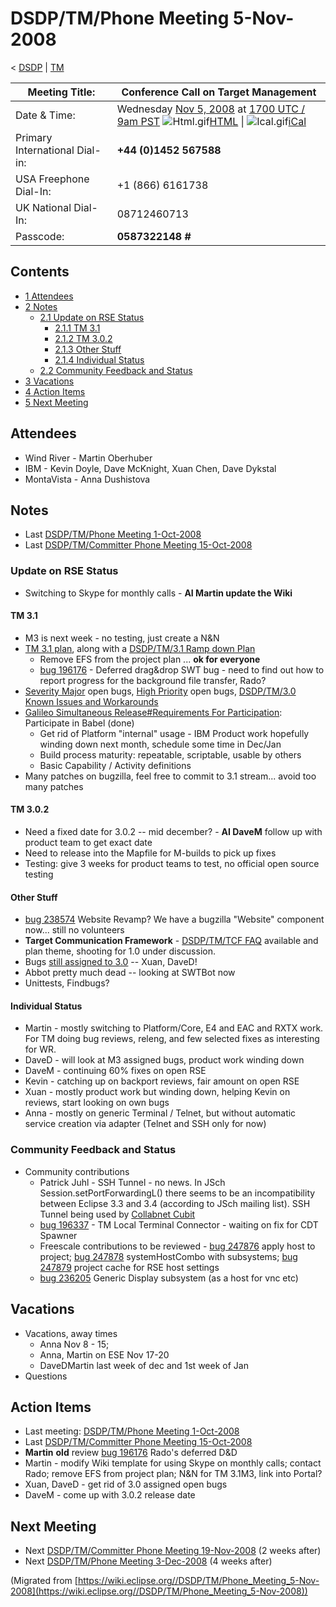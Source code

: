 

DSDP/TM/Phone Meeting 5-Nov-2008
================================

< [DSDP](./DSDP "DSDP")‎ | [TM](./DSDP/TM "DSDP/TM")

| Meeting Title: | **Conference Call on Target Management** |
| --- | --- |
| Date & Time: | Wednesday [Nov 5, 2008](./index.php?title=Nov_5,_2008&action=edit&redlink=1 "Nov 5, 2008 (page does not exist)") at [1700 UTC / 9am PST](http://www.timeanddate.com/worldclock/fixedtime.html?month=11&day=5&year=2008&hour=17&min=00&sec=0&p1=0)   ![Html.gif](https://raw.githubusercontent.com/wiki/eclipse-datatools/.github/images/Html.gif)[HTML](http://www.google.com/calendar/embed?src=vn70im36r00qeusu8nme50cils@group.calendar.google.com&ctz=Canada/Toronto) \| ![Ical.gif](https://raw.githubusercontent.com/wiki/eclipse-datatools/.github/images/Ical.gif)[iCal](http://www.google.com/calendar/ical/vn70im36r00qeusu8nme50cils@group.calendar.google.com/public/basic.ics) |
| Primary International Dial-in: | **+44 (0)1452 567588** |
| USA Freephone Dial-In: | +1 (866) 6161738 |
| UK National Dial-In: | 08712460713 |
| Passcode: | **0587322148 #** |

Contents
--------

*   [1 Attendees](#Attendees)
*   [2 Notes](#Notes)
    *   [2.1 Update on RSE Status](#Update-on-RSE-Status)
        *   [2.1.1 TM 3.1](#TM-3.1)
        *   [2.1.2 TM 3.0.2](#TM-3.0.2)
        *   [2.1.3 Other Stuff](#Other-Stuff)
        *   [2.1.4 Individual Status](#Individual-Status)
    *   [2.2 Community Feedback and Status](#Community-Feedback-and-Status)
*   [3 Vacations](#Vacations)
*   [4 Action Items](#Action-Items)
*   [5 Next Meeting](#Next-Meeting)

Attendees
---------

*   Wind River - Martin Oberhuber
*   IBM - Kevin Doyle, Dave McKnight, Xuan Chen, Dave Dykstal
*   MontaVista - Anna Dushistova

Notes
-----

*   Last [DSDP/TM/Phone Meeting 1-Oct-2008](./DSDP/TM/Phone_Meeting_1-Oct-2008 "DSDP/TM/Phone Meeting 1-Oct-2008")
*   Last [DSDP/TM/Committer Phone Meeting 15-Oct-2008](./DSDP/TM/Committer_Phone_Meeting_15-Oct-2008 "DSDP/TM/Committer Phone Meeting 15-Oct-2008")

### Update on RSE Status

*   Switching to Skype for monthly calls - **AI Martin update the Wiki**

#### TM 3.1

*   M3 is next week - no testing, just create a N&N
*   [TM 3.1 plan](https://www.eclipse.org/projects/project-plan.php?projectid=dsdp.tm), along with a [DSDP/TM/3.1 Ramp down Plan](./DSDP/TM/3.1_Ramp_down_Plan "DSDP/TM/3.1 Ramp down Plan")
    *   Remove EFS from the project plan ... **ok for everyone**
    *   [bug 196176](https://bugs.eclipse.org/bugs/show_bug.cgi?id=196176) \- Deferred drag&drop SWT bug - need to find out how to report progress for the background file transfer, Rado?
*   [Severity Major](https://bugs.eclipse.org/bugs/buglist.cgi?query_format=advanced&classification=DSDP&product=Target+Management&bug_status=UNCONFIRMED&bug_status=NEW&bug_status=ASSIGNED&bug_status=REOPENED&bug_severity=blocker&bug_severity=critical&bug_severity=major&cmdtype=doit) open bugs, [High Priority](https://bugs.eclipse.org/bugs/buglist.cgi?query_format=advanced&classification=DSDP&product=Target+Management&bug_status=UNCONFIRMED&bug_status=NEW&bug_status=ASSIGNED&bug_status=REOPENED&cmdtype=doit&field0-0-0=priority&type0-0-0=regexp&value0-0-0=P%5B12%5D&field0-0-1=bug_severity&type0-0-1=regexp&value0-0-1=blocker%7Ccritical%7Cmajor) open bugs, [DSDP/TM/3.0 Known Issues and Workarounds](./DSDP/TM/3.0_Known_Issues_and_Workarounds "DSDP/TM/3.0 Known Issues and Workarounds")
*   [Galileo Simultaneous Release#Requirements For Participation](./Galileo_Simultaneous_Release#Requirements_For_Participation "Galileo Simultaneous Release"): Participate in Babel (done)
    *   Get rid of Platform "internal" usage - IBM Product work hopefully winding down next month, schedule some time in Dec/Jan
    *   Build process maturity: repeatable, scriptable, usable by others
    *   Basic Capability / Activity definitions
*   Many patches on bugzilla, feel free to commit to 3.1 stream... avoid too many patches

#### TM 3.0.2

*   Need a fixed date for 3.0.2 -- mid december? - **AI DaveM** follow up with product team to get exact date
*   Need to release into the Mapfile for M-builds to pick up fixes
*   Testing: give 3 weeks for product teams to test, no official open source testing

#### Other Stuff

*   [bug 238574](https://bugs.eclipse.org/bugs/show_bug.cgi?id=238574) Website Revamp? We have a bugzilla "Website" component now... still no volunteers
*   **Target Communication Framework** \- [DSDP/TM/TCF FAQ](./DSDP/TM/TCF_FAQ "DSDP/TM/TCF FAQ") available and plan theme, shooting for 1.0 under discussion.
*   Bugs [still assigned to 3.0](https://bugs.eclipse.org/bugs/buglist.cgi?query_format=advanced&classification=DSDP&product=Target+Management&target_milestone=3.0+M5&target_milestone=3.0+M6&target_milestone=3.0+M7&target_milestone=3.0+RC1&target_milestone=3.0+RC2&target_milestone=3.0+RC3&target_milestone=3.0+RC4&target_milestone=3.0+RC5&target_milestone=3.0&bug_status=UNCONFIRMED&bug_status=NEW&bug_status=ASSIGNED&bug_status=REOPENED&cmdtype=doit) \-\- Xuan, DaveD!
*   Abbot pretty much dead -- looking at SWTBot now
*   Unittests, Findbugs?

#### Individual Status

*   Martin - mostly switching to Platform/Core, E4 and EAC and RXTX work. For TM doing bug reviews, releng, and few selected fixes as interesting for WR.
*   DaveD - will look at M3 assigned bugs, product work winding down
*   DaveM - continuing 60% fixes on open RSE
*   Kevin - catching up on backport reviews, fair amount on open RSE
*   Xuan - mostly product work but winding down, helping Kevin on reviews, start looking on own bugs
*   Anna - mostly on generic Terminal / Telnet, but without automatic service creation via adapter (Telnet and SSH only for now)

### Community Feedback and Status

*   Community contributions
    *   Patrick Juhl - SSH Tunnel - no news. In JSch Session.setPortForwardingL() there seems to be an incompatibility between Eclipse 3.3 and 3.4 (according to JSch mailing list). SSH Tunnel being used by [Collabnet Cubit](http://desktop-eclipse.open.collab.net/source/browse/desktop-eclipse/trunk/plugins/com.collabnet.cubit/)
    *   [bug 196337](https://bugs.eclipse.org/bugs/show_bug.cgi?id=196337) \- TM Local Terminal Connector - waiting on fix for CDT Spawner
    *   Freescale contributions to be reviewed - [bug 247876](https://bugs.eclipse.org/bugs/show_bug.cgi?id=247876) apply host to project; [bug 247878](https://bugs.eclipse.org/bugs/show_bug.cgi?id=247878) systemHostCombo with subsystems; [bug 247879](https://bugs.eclipse.org/bugs/show_bug.cgi?id=247879) project cache for RSE host settings
    *   [bug 236205](https://bugs.eclipse.org/bugs/show_bug.cgi?id=236205) Generic Display subsystem (as a host for vnc etc)

Vacations
---------

*   Vacations, away times
    *   Anna Nov 8 - 15;
    *   Anna, Martin on ESE Nov 17-20
    *   DaveDMartin last week of dec and 1st week of Jan
*   Questions

Action Items
------------

*   Last meeting: [DSDP/TM/Phone Meeting 1-Oct-2008](./DSDP/TM/Phone_Meeting_1-Oct-2008 "DSDP/TM/Phone Meeting 1-Oct-2008")
*   Last [DSDP/TM/Committer Phone Meeting 15-Oct-2008](./DSDP/TM/Committer_Phone_Meeting_15-Oct-2008 "DSDP/TM/Committer Phone Meeting 15-Oct-2008")
*   **Martin** **old** review [bug 196176](https://bugs.eclipse.org/bugs/show_bug.cgi?id=196176) Rado's deferred D&D
*   Martin - modify Wiki template for using Skype on monthly calls; contact Rado; remove EFS from project plan; N&N for TM 3.1M3, link into Portal?
*   Xuan, DaveD - get rid of 3.0 assigned open bugs
*   DaveM - come up with 3.0.2 release date

Next Meeting
------------

*   Next [DSDP/TM/Committer Phone Meeting 19-Nov-2008](./DSDP/TM/Committer_Phone_Meeting_19-Nov-2008 "DSDP/TM/Committer Phone Meeting 19-Nov-2008") (2 weeks after)
*   Next [DSDP/TM/Phone Meeting 3-Dec-2008](./DSDP/TM/Phone_Meeting_3-Dec-2008 "DSDP/TM/Phone Meeting 3-Dec-2008") (4 weeks after)


(Migrated from [https://wiki.eclipse.org//DSDP/TM/Phone_Meeting_5-Nov-2008](https://wiki.eclipse.org//DSDP/TM/Phone_Meeting_5-Nov-2008))